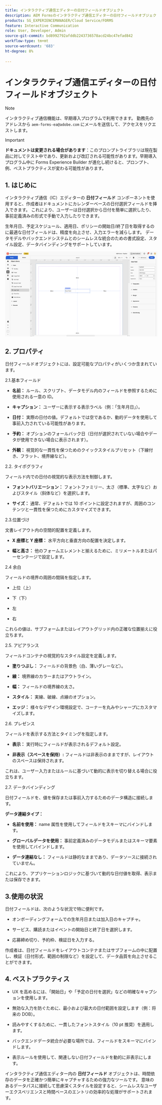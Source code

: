 ```yaml
---
title: インタラクティブ通信エディターの日付フィールドオブジェクト
description: AEM Formsのインタラクティブ通信エディターの日付フィールドオブジェクトを使用すると、作成者はカレンダーベースの日付選択フィールドをドキュメントに挿入できます。
products: SG_EXPERIENCEMANAGER/Cloud Service/FORMS
feature: Interactive Communication
role: User, Developer, Admin
source-git-commit: bd8992792afddb2243736578acd24bc47efad842
workflow-type: tm+mt
source-wordcount: '683'
ht-degree: 8%

---
```



# インタラクティブ通信エディターの日付フィールドオブジェクト

>[!NOTE]
>
> インタラクティブ通信機能は、早期導入プログラムで利用できます。 勤務先のアドレスから `aem-forms-ea@adobe.com` にメールを送信して、アクセスをリクエストします。

>[!IMPORTANT]
>
> **ドキュメントは変更される場合があります**：このプロンプトライブラリは現在製品に対してテスト中であり、更新および改訂される可能性があります。早期導入プログラム中に Forms Experience Builder が進化し続けると、プロンプト、例、ベストプラクティスが変わる可能性があります。

## &#x200B;1. はじめに

インタラクティブ通信（IC）エディターの **日付フィールド** コンポーネントを使用すると、作成者はドキュメントにカレンダーベースの日付選択フィールドを挿入できます。 これにより、ユーザーは日付選択から日付を簡単に選択したり、事前定義済みの形式で手動で入力したりできます。

生年月日、予定スケジュール、適用日、ポリシーの開始日/終了日を取得するのに最適な日付フィールドは、精度を向上させ、入力エラーを減らします。 データモデルやバックエンドシステムとのシームレスな統合のための書式設定、スタイル設定、データバインディングをサポートしています。

![IC Docu の検索 ](/help/forms/interactive-communication/assets/date.png)

## &#x200B;2. プロパティ

日付フィールドオブジェクトには、設定可能なプロパティがいくつか含まれています。

2.1.基本フィールド

- **名前：** ルール、スクリプト、データモデル内のフィールドを参照するために使用される一意の ID。

- **キャプション：** ユーザーに表示する表示ラベル（例：「生年月日」）。

- **日付：** 実際の日付の値。デフォルトでは空であるか、動的データを使用して事前入力されている可能性があります。

- **予約：** オプションのフォールバック日（日付が選択されていない場合やデータが使用できない場合に表示されます）。

- **外観：** 視覚的な一貫性を保つためのクイックスタイルプリセット（下線付き、フラット、境界線など）。

2.2. タイポグラフィ

フィールド内での日付の視覚的な表示方法を制御します。

- **フォントバリエーション：** フォントファミリー、太さ（標準、太字など）およびスタイル（斜体など）を選択します。

- **サイズ：** 通常、デフォルトでは 10 ポイントに設定されますが、周囲のコンテンツと一貫性を保つためにカスタマイズできます。

2.3.位置づけ

文書レイアウト内の空間的配置を定義します。

- **X 座標と Y 座標：** 水平方向と垂直方向の配置を決定します。

- **幅と高さ：** 他のフォームエレメントと揃えるために、ミリメートルまたはパーセンテージで設定します。

2.4 余白

フィールドの境界の周囲の間隔を指定します。

- 上位（上）

- 下（下）

- 左

- 右

これらの値は、サブフォームまたはレイアウトグリッド内の正確な位置揃えに役立ちます。

2.5. アピアランス

フィールドコンテナの視覚的なスタイル設定を定義します。

- **塗りつぶし：** フィールドの背景色（白、薄いグレーなど）。

- **線：** 境界線のカラーまたはアウトライン。

- **幅：** フィールドの境界線の太さ。

- **スタイル：** 実線、破線、点線のオプション。

- **エッジ：** 様々なデザイン環境設定で、コーナーを丸みやシャープにカスタマイズします。

2.6. プレゼンス

フィールドを表示する方法とタイミングを指定します。

- **表示：** 実行時にフィールドが表示されるデフォルト設定。

- **非表示（スペースを保持）:** フィールドは非表示のままですが、レイアウトのスペースは保持されます。

これは、ユーザー入力またはルールに基づいて動的に表示を切り替える場合に役立ちます。

2.7. データバインディング

日付フィールドを、値を保存または事前入力するためのデータ構造に接続します。

**データ連結タイプ：**

- **名前を使用：** name 属性を使用してフィールドをスキーマにバインドします。

- **グローバルデータを使用：** 事前定義済みのデータモデルまたはスキーマ要素を使用してバインドします。

- **データ連結なし：** フィールドは静的なままであり、データソースに接続されていません。

これにより、アプリケーションロジックに基づいて動的な日付値を取得、表示または保存できます。

## 3.使用の状況

日付フィールドは、次のような状況で特に便利です。

- オンボーディングフォームでの生年月日または加入日のキャプチャ。

- サービス、購読またはイベントの開始日と終了日を選択します。

- 応募締め切り、予約枠、検証日を入力する。

作成者は、日付フィールドをレイアウトコンテナまたはサブフォームの中に配置し、検証（日付形式、範囲の制限など）を設定して、データ品質を向上させることができます。

## &#x200B;4. ベストプラクティス

- UX を高めるには、「開始日」や「予定の日付を選択」などの明確なキャプションを使用します。

- 無効な入力を防ぐために、最小および最大の日付範囲を設定します（例：将来の DOB）。

- 読みやすくするために、一貫したフォントスタイル（10 pt 推奨）を適用します。

- バックエンドデータ統合が必要な場所では、フィールドをスキーマにバインドします。

- 表示ルールを使用して、関連しない日付フィールドを動的に非表示にします。

インタラクティブ通信エディター内の **日付フィールド** オブジェクトは、時間依存のデータを正確かつ簡単にキャプチャするための強力なツールです。 意味のあるデータパスに接続して思慮深くスタイルを設定すると、シームレスなユーザーエクスペリエンスと時間ベースのエントリの効率的な処理がサポートされます。


